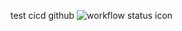 test cicd github
![workflow status icon](https://github.com/zjumark/try_github_action/actions/workflows/try-golang.yml/badge.svg)
